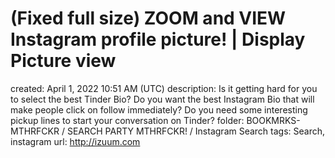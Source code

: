 # (Fixed full size) ZOOM and VIEW Instagram profile picture! | Display Picture view

created: April 1, 2022 10:51 AM (UTC)
description: Is it getting hard for you to select the best Tinder Bio? Do you want the best Instagram Bio that will make people click on follow immediately? Do you need some interesting pickup lines to start your conversation on Tinder?
folder: BOOKMRKS-MTHRFCKR / SEARCH PARTY MTHRFCKR! / Instagram Search
tags: Search, instagram
url: http://izuum.com